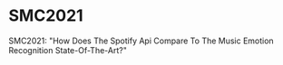 # SMC2021
SMC2021: "How Does The Spotify Api Compare To The Music Emotion Recognition State-Of-The-Art?"
